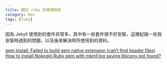 ```yaml
---
title: 關於 ruby 的環境設定 
category: Dev
tags: [ruby]
---
```


因為 Jekyll 使用到的套件非常多，其中有一些套件很不好安裝，這裡紀錄一些我安裝時遇到的問題，以及後來解決時所使用到的資料。

<!--more-->
[gem install: Failed to build gem native extension (can't find header files)](http://stackoverflow.com/questions/4304438/gem-install-failed-to-build-gem-native-extension-cant-find-header-files)
[How to install Nokogiri Ruby gem with mkmf.log saying libiconv not found?](http://stackoverflow.com/questions/12336160/how-to-install-nokogiri-ruby-gem-with-mkmf-log-saying-libiconv-not-found)
